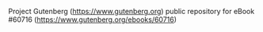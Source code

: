 Project Gutenberg (https://www.gutenberg.org) public repository for
eBook #60716 (https://www.gutenberg.org/ebooks/60716)
